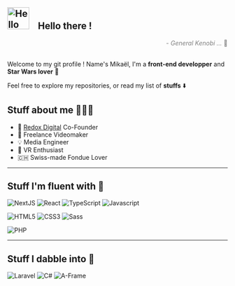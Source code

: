 <h2><img 
     style="width: 50px; height: auto; display: inline; margin-right: 15px;"
     src="https://i.kym-cdn.com/entries/icons/original/000/029/079/hellothere.jpg"
     alt="Hello There"> Hello there !
</h2>

<div style="color: gray; text-align: right;"><i>- General Kenobi ... </i>🤖</div><br/>

Welcome to my git profile ! Name's Mikaël, I'm a **front-end developper** and **Star Wars lover** 🌌

Feel free to explore my repositories, or read my list of **stuffs** ⬇️

## Stuff about me 👨🏻‍💻

- 🔴 [Redox Digital](https://redoxdigital.ch) Co-Founder
- 🎥 Freelance Videomaker
- 💡 Media Engineer
- 👾 VR Enthusiast
- 🇨🇭 Swiss-made Fondue Lover

---

## Stuff I'm fluent with 🔧

![NextJS](https://img.shields.io/badge/Next.js-000000?style=flat&logo=nextdotjs&logoColor=white)
![React](https://img.shields.io/badge/React-61DAFB?style=flat&logo=react&logoColor=black)
![TypeScript](https://img.shields.io/badge/TypeScript-3178C6?style=flat&logo=typescript&logoColor=white)
![Javascript](https://img.shields.io/badge/JavaScript-F7DF1E?style=flat&logo=javascript&logoColor=black)


![HTML5](https://img.shields.io/badge/HTML5-E34F26?style=flat&logo=html5&logoColor=white)
![CSS3](https://img.shields.io/badge/CSS3-1572B6?style=flat&logo=css3&logoColor=white)
![Sass](https://img.shields.io/badge/sass-CC6699?style=flat&logo=sass&logoColor=white)

![PHP](https://img.shields.io/badge/php-777BB4?style=flat&logo=php&logoColor=white)

---

## Stuff I dabble into 🚧

![Laravel](https://img.shields.io/badge/Laravel-F9322C?style=flat&logo=laravel&logoColor=white)
![C#](https://img.shields.io/badge/CSharp-239120?style=flat&logo=csharp&logoColor=white)
![A-Frame](https://img.shields.io/badge/AFrame-EF2D5E?style=flat&logo=a-frame&logoColor=white)

